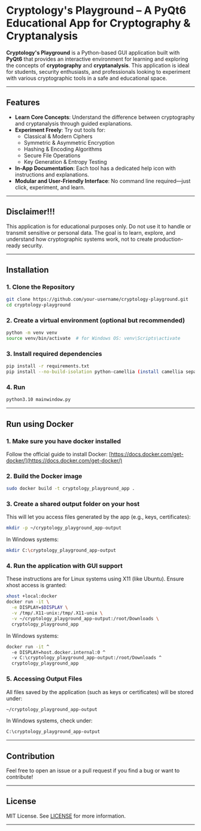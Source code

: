 # Cryptology's Playground – A PyQt6 Educational App for Cryptography & Cryptanalysis

**Cryptology's Playground** is a Python-based GUI application built with **PyQt6** that provides an interactive environment for learning and exploring the concepts of **cryptography** and **cryptanalysis**. This application is ideal for students, security enthusiasts, and professionals looking to experiment with various cryptographic tools in a safe and educational space.

---

## Features

- **Learn Core Concepts**: Understand the difference between cryptography and cryptanalysis through guided explanations.
- **Experiment Freely**: Try out tools for:
  - Classical & Modern Ciphers
  - Symmetric & Asymmetric Encryption
  - Hashing & Encoding Algorithms
  - Secure File Operations
  - Key Generation & Entropy Testing
- **In-App Documentation**: Each tool has a dedicated help icon with instructions and explanations.
- **Modular and User-Friendly Interface**: No command line required—just click, experiment, and learn.

---

## Disclaimer!!!
This application is for educational purposes only. Do not use it to handle or transmit sensitive or personal data. The goal is to learn, explore, and understand how cryptographic systems work, not to create production-ready security.

---

## Installation

### 1. Clone the Repository

```bash
git clone https://github.com/your-username/cryptology-playground.git
cd cryptology-playground
```

### 2. Create a virtual environment (optional but recommended)

```bash
python -m venv venv
source venv/bin/activate  # for Windows OS: venv\Scripts\activate
```

### 3. Install required dependencies

```bash
pip install -r requirements.txt
pip install --no-build-isolation python-camellia (install camellia separately, because of deprecated version)
```

### 4. Run

```bash
python3.10 mainwindow.py
```

---

## Run using Docker

### 1. Make sure you have docker installed

Follow the official guide to install Docker: [https://docs.docker.com/get-docker/](https://docs.docker.com/get-docker/)

### 2. Build the Docker image

```bash
sudo docker build -t cryptology_playground_app .
```

### 3. Create a shared output folder on your host
This will let you access files generated by the app (e.g., keys, certificates):

```bash
mkdir -p ~/cryptology_playground_app-output
```

In Windows systems:
```bash
mkdir C:\cryptology_playground_app-output
```

### 4. Run the application with GUI support
These instructions are for Linux systems using X11 (like Ubuntu). Ensure xhost access is granted:

```bash
xhost +local:docker
docker run -it \
  -e DISPLAY=$DISPLAY \
  -v /tmp/.X11-unix:/tmp/.X11-unix \
  -v ~/cryptology_playground_app-output:/root/Downloads \
  cryptology_playground_app
```

In Windows systems:
```bash
docker run -it ^
  -e DISPLAY=host.docker.internal:0 ^
  -v C:\cryptology_playground_app-output:/root/Downloads ^
  cryptology_playground_app
```

### 5. Accessing Output Files
All files saved by the application (such as keys or certificates) will be stored under:

```bash
~/cryptology_playground_app-output
```

In Windows systems, check under:
```bash
C:\cryptology_playground_app-output
```

---

## Contribution

Feel free to open an issue or a pull request if you find a bug or want to contribute!

---

## License 

MIT License. See [LICENSE](https://mit-license.org/) for more information.

---